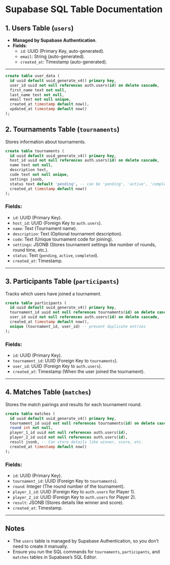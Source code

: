 
# Supabase SQL Table Documentation

## 1. Users Table (`users`)
- **Managed by Supabase Authentication**.
- **Fields**:
  - `id`: UUID (Primary Key, auto-generated).
  - `email`: String (auto-generated).
  - `created_at`: Timestamp (auto-generated).

---

```sql
create table user_data (
  id uuid default uuid_generate_v4() primary key,
  user_id uuid not null references auth.users(id) on delete cascade,
  first_name text not null,
  last_name text not null,
  email text not null unique,
  created_at timestamp default now(),
  updated_at timestamp default now()
);
```

## 2. Tournaments Table (`tournaments`)
Stores information about tournaments.

```sql
create table tournaments (
  id uuid default uuid_generate_v4() primary key,
  host_id uuid not null references auth.users(id) on delete cascade,
  name text not null,
  description text,
  code text not null unique,
  settings jsonb,
  status text default 'pending', -- can be 'pending', 'active', 'completed'
  created_at timestamp default now()
);
```

### Fields:
- `id`: UUID (Primary Key).
- `host_id`: UUID (Foreign Key to `auth.users`).
- `name`: Text (Tournament name).
- `description`: Text (Optional tournament description).
- `code`: Text (Unique tournament code for joining).
- `settings`: JSONB (Stores tournament settings like number of rounds, round time, etc.).
- `status`: Text (`pending`, `active`, `completed`).
- `created_at`: Timestamp.

---

## 3. Participants Table (`participants`)
Tracks which users have joined a tournament.

```sql
create table participants (
  id uuid default uuid_generate_v4() primary key,
  tournament_id uuid not null references tournaments(id) on delete cascade,
  user_id uuid not null references auth.users(id) on delete cascade,
  created_at timestamp default now(),
  unique (tournament_id, user_id) -- prevent duplicate entries
);
```

### Fields:
- `id`: UUID (Primary Key).
- `tournament_id`: UUID (Foreign Key to `tournaments`).
- `user_id`: UUID (Foreign Key to `auth.users`).
- `created_at`: Timestamp (When the user joined the tournament).

---

## 4. Matches Table (`matches`)
Stores the match pairings and results for each tournament round.

```sql
create table matches (
  id uuid default uuid_generate_v4() primary key,
  tournament_id uuid not null references tournaments(id) on delete cascade,
  round int not null,
  player_1_id uuid not null references auth.users(id),
  player_2_id uuid not null references auth.users(id),
  result jsonb, -- Can store details like winner, score, etc.
  created_at timestamp default now()
);
```

### Fields:
- `id`: UUID (Primary Key).
- `tournament_id`: UUID (Foreign Key to `tournaments`).
- `round`: Integer (The round number of the tournament).
- `player_1_id`: UUID (Foreign Key to `auth.users` for Player 1).
- `player_2_id`: UUID (Foreign Key to `auth.users` for Player 2).
- `result`: JSONB (Stores details like winner and score).
- `created_at`: Timestamp.

---

## Notes
- The `users` table is managed by Supabase Authentication, so you don’t need to create it manually.
- Ensure you run the SQL commands for `tournaments`, `participants`, and `matches` tables in Supabase’s SQL Editor.

